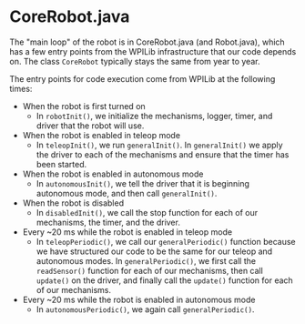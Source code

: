 # CoreRobot.java

The "main loop" of the robot is in CoreRobot.java (and Robot.java), which has a few entry points from the WPILib infrastructure that our code depends on. The class `CoreRobot` typically stays the same from year to year.

The entry points for code execution come from WPILib at the following times:

-   When the robot is first turned on
    -   In `robotInit()`, we initialize the mechanisms, logger, timer, and driver that the robot will use.
-   When the robot is enabled in teleop mode
    -   In `teleopInit()`, we run `generalInit()`. In `generalInit()` we apply the driver to each of the mechanisms and ensure that the timer has been started.
-   When the robot is enabled in autonomous mode
    -   In `autonomousInit()`, we tell the driver that it is beginning autonomous mode, and then call `generalInit()`.
-   When the robot is disabled
    -   In `disabledInit()`, we call the stop function for each of our mechanisms, the timer, and the driver.
-   Every ~20 ms while the robot is enabled in teleop mode
    -   In `teleopPeriodic()`, we call our `generalPeriodic()` function because we have structured our code to be the same for our teleop and autonomous modes. In `generalPeriodic()`, we first call the `readSensor()` function for each of our mechanisms, then call `update()` on the driver, and finally call the `update()` function for each of our mechanisms.
-   Every ~20 ms while the robot is enabled in autonomous mode
    -   In `autonomousPeriodic()`, we again call `generalPeriodic()`.
